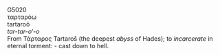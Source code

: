 <body>
  <p>G5020<br>  ταρταρόω  <br> tartaroō  <br><i>tar-tar-o‘-o </i><br>From   Τάρταρος    Tartaros̄   (the deepest <i>abyss</i> of Hades); to <i>incarcerate</i> in eternal torment: - cast down to hell.<br></p>
 </body>